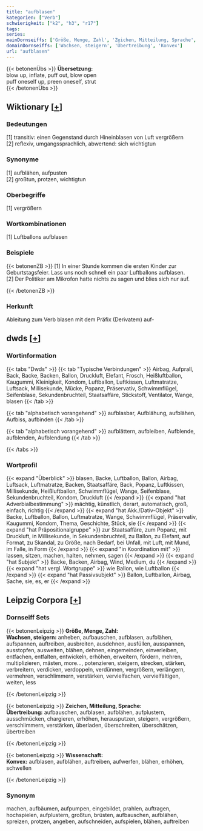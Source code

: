 ```yaml
---
title: "aufblasen"
kategorien: ["Verb"]
schwierigkeit: ["k2", "h3", "r17"]
tags:
series:
mainDornseiffs: ['Größe, Menge, Zahl', 'Zeichen, Mitteilung, Sprache', 'Wissenschaft']
domainDornseiffs: ['Wachsen, steigern', 'Übertreibung', 'Konvex']
url: "aufblasen"
---
```


{{< betonenÜbs >}}
**Übersetzung:**  
blow up, inflate, puff out, blow open  
puff oneself up, preen oneself, strut  
{{< /betonenÜbs >}}

## Wiktionary [[+](https://de.wiktionary.org/wiki/aufblasen)]

### Bedeutungen
[1] transitiv: einen Gegenstand durch Hineinblasen von Luft vergrößern  
[2] reflexiv, umgangssprachlich, abwertend: sich wichtigtun  

### Synonyme
[1] aufblähen, aufpusten  
[2] großtun, protzen, wichtigtun  

### Oberbegriffe
[1] vergrößern  

### Wortkombinationen
[1] Luftballons aufblasen  

### Beispiele
{{< betonenZB >}}
[1] In einer Stunde kommen die ersten Kinder zur Geburtstagsfeier. Lass uns noch schnell ein paar Luftballons aufblasen.  
[2] Der Politiker am Mikrofon hatte nichts zu sagen und blies sich nur auf.  

{{< /betonenZB >}}
### Herkunft
Ableitung zum Verb blasen mit dem Präfix (Derivatem) auf-  



## dwds [[+](https://www.dwds.de/wb/aufblasen)]

### Wortinformation
{{< tabs "Dwds" >}}
{{< tab "Typische Verbindungen" >}}
Airbag, Aufprall, Back, Backe, Backen, Ballon, Druckluft, Elefant, Frosch, Heißluftballon, Kaugummi, Kleinigkeit, Kondom, Luftballon, Luftkissen, Luftmatratze, Luftsack, Millisekunde, Mücke, Popanz, Präservativ, Schwimmflügel, Seifenblase, Sekundenbruchteil, Staatsaffäre, Stickstoff, Ventilator, Wange, blasen
{{< /tab >}}

{{< tab "alphabetisch vorangehend" >}}
aufblasbar, Aufblähung, aufblähen, Aufbiss, aufbinden
{{< /tab >}}

{{< tab "alphabetisch vorangehend" >}}
aufblättern, aufbleiben, Aufblende, aufblenden, Aufblendung
{{< /tab >}}

{{< /tabs >}}

### Wortprofil
{{< expand "Überblick" >}} blasen, Backe, Luftballon, Ballon, Airbag, Luftsack, Luftmatratze, Backen, Staatsaffäre, Back, Popanz, Luftkissen, Millisekunde, Heißluftballon, Schwimmflügel, Wange, Seifenblase, Sekundenbruchteil, Kondom, Druckluft {{< /expand >}}
{{< expand "hat Adverbialbestimmung" >}} mächtig, künstlich, derart, automatisch, groß, einfach, richtig {{< /expand >}}
{{< expand "hat Akk./Dativ-Objekt" >}} Backe, Luftballon, Ballon, Luftmatratze, Wange, Schwimmflügel, Präservativ, Kaugummi, Kondom, Thema, Geschichte, Stück, sie {{< /expand >}}
{{< expand "hat Präpositionalgruppe" >}} zur Staatsaffäre, zum Popanz, mit Druckluft, in Millisekunde, in Sekundenbruchteil, zu Ballon, zu Elefant, auf Format, zu Skandal, zu Größe, nach Bedarf, bei Unfall, mit Luft, mit Mund, im Falle, in Form {{< /expand >}}
{{< expand "in Koordination mit" >}} lassen, sitzen, machen, halten, nehmen, sagen {{< /expand >}}
{{< expand "hat Subjekt" >}} Backe, Backen, Airbag, Wind, Medium, du {{< /expand >}}
{{< expand "hat vergl. Wortgruppe" >}} wie Ballon, wie Luftballon {{< /expand >}}
{{< expand "hat Passivsubjekt" >}} Ballon, Luftballon, Airbag, Sache, sie, es, er {{< /expand >}}

## Leipzig Corpora [[+](https://corpora.uni-leipzig.de/en/res?word=aufblasen&corpusId=deu_newscrawl-public_2018)]

### Dornseiff Sets
{{< betonenLeipzig >}}
**Größe, Menge, Zahl:**  
**Wachsen, steigern:** anheben, aufbauschen, aufblasen, aufblähen, aufspannen, auftreiben, ausbreiten, ausdehnen, ausfüllen, ausspannen, ausstopfen, ausweiten, blähen, dehnen, eingemeinden, einverleiben, entfachen, entfalten, entwickeln, erhöhen, erweitern, fördern, mehren, multiplizieren, mästen, more..., potenzieren, steigern, strecken, stärken, verbreitern, verdicken, verdoppeln, verdünnen, vergrößern, verlängern, vermehren, verschlimmern, verstärken, vervielfachen, vervielfältigen, weiten, less  

{{< /betonenLeipzig >}}


{{< betonenLeipzig >}}
**Zeichen, Mitteilung, Sprache:**  
**Übertreibung:** aufbauschen, aufblasen, aufblähen, aufplustern, ausschmücken, chargieren, erhöhen, herausputzen, steigern, vergrößern, verschlimmern, verstärken, überladen, überschreiten, überschätzen, übertreiben  

{{< /betonenLeipzig >}}


{{< betonenLeipzig >}}
**Wissenschaft:**  
**Konvex:** aufblasen, aufblähen, auftreiben, aufwerfen, blähen, erhöhen, schwellen  

{{< /betonenLeipzig >}}

### Synonym
machen, aufbäumen, aufpumpen, eingebildet, prahlen, auftragen, hochspielen, aufplustern, großtun, brüsten, aufbauschen, aufblähen, spreizen, protzen, angeben, aufschneiden, aufspielen, blähen, auftreiben

